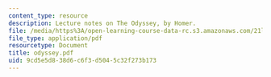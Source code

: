 ```yaml
---
content_type: resource
description: Lecture notes on The Odyssey, by Homer.
file: /media/https%3A/open-learning-course-data-rc.s3.amazonaws.com/21l-012-forms-of-western-narrative-fall-2007/9cd5e5d838d6c6f3d5045c32f273b173_odyssey.pdf
file_type: application/pdf
resourcetype: Document
title: odyssey.pdf
uid: 9cd5e5d8-38d6-c6f3-d504-5c32f273b173
---
```

